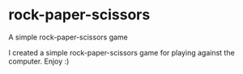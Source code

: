 # rock-paper-scissors
A simple rock-paper-scissors game

I created a simple rock-paper-scissors game for playing against the computer. Enjoy :) 

